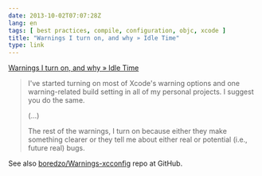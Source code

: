```yaml
---
date: 2013-10-02T07:07:28Z
lang: en
tags: [ best practices, compile, configuration, objc, xcode ]
title: "Warnings I turn on, and why » Idle Time"
type: link
---
```


[Warnings I turn on, and why » Idle
Time](http://boredzo.org/blog/archives/2009-11-07/warnings)

> I've started turning on most of Xcode's warning options and one
> warning-related build setting in all of my personal projects. I
> suggest you do the same.
>
> (...)
>
> The rest of the warnings, I turn on because either they make something
> clearer or they tell me about either real or potential (i.e., future
> real) bugs.

See also
[boredzo/Warnings-xcconfig](https://github.com/boredzo/Warnings-xcconfig)
repo at GitHub.

